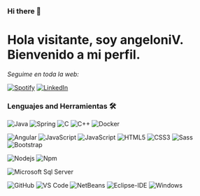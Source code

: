 ### Hi there 👋

<h1>Hola visitante, soy angeloniV. Bienvenido a mi perfil.</h1>

<i>Seguime en toda la web:</i><br>

<a href="valentinangeloni@gmail.com" target="_blank"><img src="https://img.shields.io/badge/Gmail-D14836?style=flat-square&logo=gmail&logoColor=white" alt="Spotify"></a>
<a href="https://www.linkedin.com/in/valentin-angeloni-b06a7554/" target="_blank"><img src="https://img.shields.io/badge/LinkedIn-%230077B5.svg?&style=flat-square&logo=linkedin&logoColor=white" alt="LinkedIn"></a>
<!--a href="https://open.spotify.com/user/juan.angeloni" target="_blank"><img src="https://img.shields.io/badge/Spotify-%231ED760.svg?&style=flat-square&logo=spotify&logoColor=white" alt="Spotify"></a-->
<!--a href="https://www.instagram.com/juanvalentinangeloni" target="_blank"><img src="https://img.shields.io/badge/Instagram-%23E4405F.svg?&style=flat-square&logo=instagram&logoColor=white" alt="Instagram"></a-->

### Lenguajes and Herramientas 🛠 

![Java](http://img.shields.io/badge/-Java-5B4638?style=flat-square&logo=java&logoColor=ffffff)
![Spring](https://img.shields.io/badge/Spring-6DB33F?style=flat-square&logo=spring&logoColor=white)
![C](http://img.shields.io/badge/-C-A8B9CC?style=flat-square&logo=c&logoColor=ffffff)
![C++](https://img.shields.io/badge/C%2B%2B-00599C?style=flat-square&logo=c%2B%2B&logoColor=white)
![Docker](https://img.shields.io/badge/-Docker-FF0080?style=flat-square&logo=docker")

![Angular](https://img.shields.io/badge/Angular-DD0031?style=flat-square&logo=angular&logoColor=white)
![JavaScript](https://img.shields.io/badge/-JavaScript-%23F7DF1C?style=flat-square&logo=javascript&logoColor=000000&labelColor=%23F7DF1C&color=%23FFCE5A)
![JavaScript](https://img.shields.io/badge/TypeScript-007ACC?style=flat-square&logo=typescript&logoColor=white)
![HTML5](https://img.shields.io/badge/-HTML5-%23E44D27?style=flat-square&logo=html5&logoColor=ffffff)
![CSS3](https://img.shields.io/badge/-CSS3-%231572B6?style=flat-square&logo=css3)
![Sass](https://img.shields.io/badge/-Sass-%23CC6699?style=flat-square&logo=sass&logoColor=ffffff)
![Bootstrap](https://img.shields.io/badge/-Bootstrap-563D7C?style=flat-square&logo=Bootstrap)

![Nodejs](https://img.shields.io/badge/-Nodejs-339933?style=flat-square&logo=Node.js&logoColor=ffffff)
![Npm](https://img.shields.io/badge/-npm-CB3837?style=flat-square&logo=npm)


![Microsoft Sql Server](https://img.shields.io/badge/-Sql%20Server-CC2927?style=flat-square&logo=microsoft-sql-server&logoColor=ffffff)

![GitHub](https://img.shields.io/badge/-GitHub-181717?style=flat-square&logo=github)
![VS Code](http://img.shields.io/badge/-VS%20Code-007ACC?style=flat-square&logo=visual-studio-code&logoColor=ffffff)
![NetBeans](https://img.shields.io/badge/-Netbeans-CD5C5C?style=flat-square&logo=netbeans")
![Eclipse-IDE](http://img.shields.io/badge/-Eclipse-2C2255?style=flat-square&logo=eclipse&logoColor=ffffff)
![Windows](http://img.shields.io/badge/-Windows-0078D6?style=flat-square&logo=windows&logoColor=ffffff)
<!-- ![React](https://img.shields.io/badge/-React-61DAFB?style=flat-square&logo=react&logoColor=ffffff) -->
